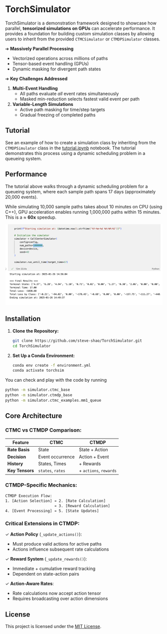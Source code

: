# TorchSimulator

TorchSimulator is a demonstration framework designed to showcase how parallel, **tensorized simulations on GPUs** can accelerate performance. It provides a foundation for building custom simulation classes by allowing users to inherit from the provided `CTMCSimulator` or `CTMDPSimulator` classes. 

➔ **Massively Parallel Processing**  
   - Vectorized operations across millions of paths  
   - Tensor-based event handling (GPUs)  
   - Dynamic masking for divergent path states  

➔ **Key Challenges Addressed**  
1. **Multi-Event Handling**  
   - All paths evaluate *all* event rates simultaneously  
   - Masked min-reduction selects fastest valid event per path  
2. **Variable-Length Simulations**  
   - Active path masking for time/step targets  
   - Gradual freezing of completed paths  


## Tutorial

See an example of how to create a simulation class by inheriting from the `CTMDPSimulator` class in the [tutorial.ipynb](tutorial.ipynb) notebook. The tutorial demonstrates this process using a dynamic scheduling problem in a queueing system.

## Performance

The tutorial above walks through a dynamic scheduling problem for a queueing system, where each sample path spans 17 days (approximately 20,000 events). 

While simulating 10,000 sample paths takes about 10 minutes on CPU (using C++), GPU acceleration enables running 1,000,000 paths within 15 minutes. This is a $\approx$ **60x** speedup.

![performance](performance-demo.png)

## Installation

1. **Clone the Repository:**

   ```bash
   git clone https://github.com/steve-shao/TorchSimulator.git
   cd TorchSimulator
   ```

2. **Set Up a Conda Environment:**

   ```bash
   conda env create -f environment.yml
   conda activate torchsim
   ```

You can check and play with the code by running

```bash
python -m simulator.ctmc_base
python -m simulator.ctmdp_base
python -m simulator.ctmc_examples.mm1_queue
```

## Core Architecture

### CTMC vs CTMDP Comparison: 

| Feature          | CTMC               | CTMDP              |
|------------------|--------------------|--------------------|
| **Rate Basis**   | State              | State + Action     |
| **Decision**     | Event occurrence  | Action + Event     |
| **History**      | States, Times      | + Rewards          |
| **Key Tensors**  | `states`, `rates`  | + `actions`, `rewards` |

### CTMDP-Specific Mechanics:

```text
CTMDP Execution Flow:
1. [Action Selection] ➔ 2. [Rate Calculation]  
                      ➔ 3. [Reward Calculation]  
4. [Event Processing] ➔ 5. [State Updates]
```

### Critical Extensions in CTMDP:  

✓ **Action Policy** (`_update_actions()`):  
   - Must produce valid actions for active paths  
   - Actions influence subsequent rate calculations  

✓ **Reward System** (`_update_rewards()`):  
   - Immediate + cumulative reward tracking  
   - Dependent on state-action pairs  

✓ **Action-Aware Rates**:  
   - Rate calculations now accept action tensor  
   - Requires broadcasting over action dimensions  








## License

This project is licensed under the [MIT License](LICENSE).
